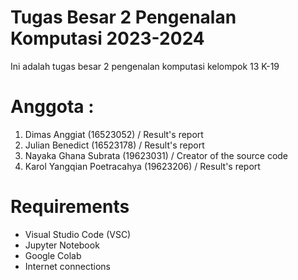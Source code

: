 # Tugas Besar 2 Pengenalan Komputasi 2023-2024
Ini adalah tugas besar 2 pengenalan komputasi kelompok 13 K-19

# Anggota  :
1. Dimas Anggiat (16523052) / Result's report
2. Julian Benedict (16523178) /  Result's report
3. Nayaka Ghana Subrata (19623031) / Creator of the source code
4. Karol Yangqian Poetracahya (19623206) / Result's report

# Requirements
- Visual Studio Code (VSC)
- Jupyter Notebook
- Google Colab
- Internet connections
